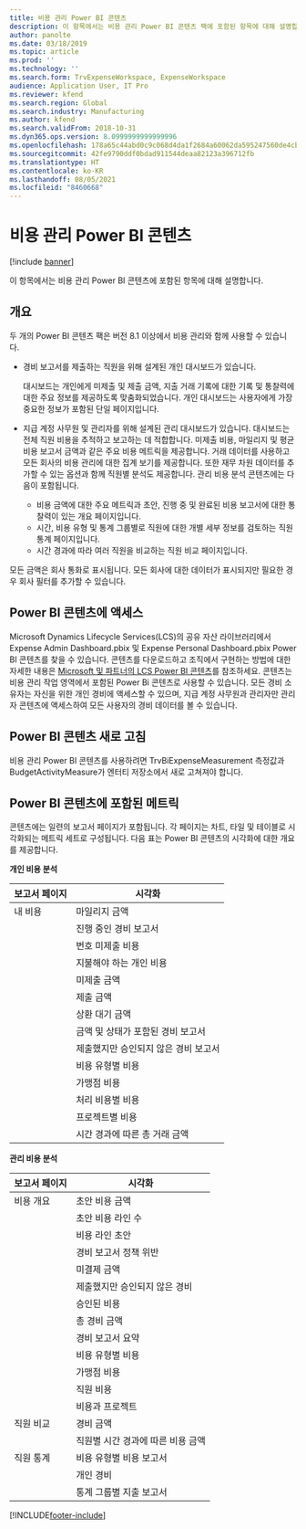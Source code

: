 ```yaml
---
title: 비용 관리 Power BI 콘텐츠
description: 이 항목에서는 비용 관리 Power BI 콘텐츠 팩에 포함된 항목에 대해 설명합니다.
author: panolte
ms.date: 03/18/2019
ms.topic: article
ms.prod: ''
ms.technology: ''
ms.search.form: TrvExpenseWorkspace, ExpenseWorkspace
audience: Application User, IT Pro
ms.reviewer: kfend
ms.search.region: Global
ms.search.industry: Manufacturing
ms.author: kfend
ms.search.validFrom: 2018-10-31
ms.dyn365.ops.version: 8.0999999999999996
ms.openlocfilehash: 178a65c44abd0c9c068d4da1f2684a60062da595247560de4cb81d97ab7b6521
ms.sourcegitcommit: 42fe9790ddf0bdad911544deaa82123a396712fb
ms.translationtype: HT
ms.contentlocale: ko-KR
ms.lasthandoff: 08/05/2021
ms.locfileid: "8460668"
---
```

# <a name="expense-management-power-bi-content"></a>비용 관리 Power BI 콘텐츠

[!include [banner](../includes/banner.md)]

이 항목에서는 비용 관리 Power BI 콘텐츠에 포함된 항목에 대해 설명합니다. 

## <a name="overview"></a>개요
두 개의 Power BI 콘텐츠 팩은 버전 8.1 이상에서 비용 관리와 함께 사용할 수 있습니다. 
- 경비 보고서를 제출하는 직원을 위해 설계된 개인 대시보드가 있습니다. 

  대시보드는 개인에게 미제출 및 제출 금액, 지출 거래 기록에 대한 기록 및 통찰력에 대한 주요 정보를 제공하도록 맞춤화되었습니다. 개인 대시보드는 사용자에게 가장 중요한 정보가 포함된 단일 페이지입니다.

- 지급 계정 사무원 및 관리자를 위해 설계된 관리 대시보드가 있습니다. 대시보드는 전체 직원 비용을 추적하고 보고하는 데 적합합니다. 미제출 비용, 마일리지 및 평균 비용 보고서 금액과 같은 주요 비용 메트릭을 제공합니다. 거래 데이터를 사용하고 모든 회사의 비용 관리에 대한 집계 보기를 제공합니다. 또한 재무 차원 데이터를 추가할 수 있는 옵션과 함께 직원별 분석도 제공합니다. 관리 비용 분석 콘텐츠에는 다음이 포함됩니다. 
  - 비용 금액에 대한 주요 메트릭과 초안, 진행 중 및 완료된 비용 보고서에 대한 통찰력이 있는 개요 페이지입니다. 
  - 시간, 비용 유형 및 통계 그룹별로 직원에 대한 개별 세부 정보를 검토하는 직원 통계 페이지입니다. 
  - 시간 경과에 따라 여러 직원을 비교하는 직원 비교 페이지입니다. 

모든 금액은 회사 통화로 표시됩니다. 모든 회사에 대한 데이터가 표시되지만 필요한 경우 회사 필터를 추가할 수 있습니다. 

## <a name="accessing-the-power-bi-content"></a>Power BI 콘텐츠에 액세스
Microsoft Dynamics Lifecycle Services(LCS)의 공유 자산 라이브러리에서 Expense Admin Dashboard.pbix 및 Expense Personal Dashboard.pbix Power BI 콘텐츠를 찾을 수 있습니다. 콘텐츠를 다운로드하고 조직에서 구현하는 방법에 대한 자세한 내용은 [Microsoft 및 파트너의 LCS Power BI 콘텐츠](/archive/blogs/dynamicsaxbi/power-bi-content-from-microsoft-and-your-partners)를 참조하세요.
콘텐츠는 비용 관리 작업 영역에서 포함된 Power Bi 콘텐츠로 사용할 수 있습니다. 모든 경비 소유자는 자신을 위한 개인 경비에 액세스할 수 있으며, 지급 계정 사무원과 관리자만 관리자 콘텐츠에 액세스하여 모든 사용자의 경비 데이터를 볼 수 있습니다.

## <a name="refreshing-the-power-bi-content"></a>Power BI 콘텐츠 새로 고침
비용 관리 Power BI 콘텐츠를 사용하려면 TrvBiExpenseMeasurement 측정값과 BudgetActivityMeasure가 엔터티 저장소에서 새로 고쳐져야 합니다. 

## <a name="metrics-that-are-included-in-the-power-bi-content"></a>Power BI 콘텐츠에 포함된 메트릭
콘텐츠에는 일련의 보고서 페이지가 포함됩니다. 각 페이지는 차트, 타일 및 테이블로 시각화되는 메트릭 세트로 구성됩니다. 다음 표는 Power BI 콘텐츠의 시각화에 대한 개요를 제공합니다.

**개인 비용 분석**

| 보고서 페이지 | 시각화                             |
|-------------|-------------------------------------------|
| 내 비용 | 마일리지 금액                         |
|             | 진행 중인 경비 보고서                |
|             | 번호 미제출 비용               |
|             | 지불해야 하는 개인 비용              |
|             | 미제출 금액                        |
|             | 제출 금액                          |
|             | 상환 대기 금액             |
|             | 금액 및 상태가 포함된 경비 보고서   |
|             | 제출했지만 승인되지 않은 경비 보고서  |
|             | 비용 유형별 비용                     |
|             | 가맹점 비용                      |
|             | 처리 비용별 비용            |
|             | 프로젝트별 비용                       |
|             | 시간 경과에 따른 총 거래 금액        |

**관리 비용 분석**

| 보고서 페이지         | 시각화                           |           
|---------------------|-----------------------------------------|
| 비용 개요    | 초안 비용 금액                   |
|                     | 초안 비용 라인 수           |
|                     | 비용 라인 초안                     |
|                     | 경비 보고서 정책 위반        |
|                     | 미결제 금액                      |
|                     | 제출했지만 승인되지 않은 경비       |
|                     | 승인된 비용                       |
|                     | 총 경비 금액                    |
|                     | 경비 보고서 요약                |
|                     | 비용 유형별 비용                   |
|                     | 가맹점 비용                    |
|                     | 직원 비용                   |
|                     | 비용과 프로젝트                     |
| 직원 비교 | 경비 금액                         |
|                     | 직원별 시간 경과에 따른 비용 금액   |
| 직원 통계 | 비용 유형별 비용 보고서            |
|                     | 개인 경비                       |
|                     | 통계 그룹별 지출 보고서     |


[!INCLUDE[footer-include](../../../includes/footer-banner.md)]